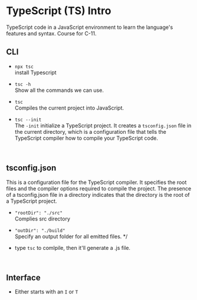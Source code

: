 # TypeScript (TS) Intro
TypeScript code in a JavaScript environment to learn the language's features and syntax. Course for C-11.

## CLI
 * `npx tsc`
 <br> install Typescript

* `tsc -h` 
<br> Show all the commands we can use.

* `tsc`
<br> Compiles the current project into JavaScript.

* `tsc --init`
<br> The `-init` initialize a TypeScript project. It creates a `tsconfig.json` file in the current directory, which is a configuration file that tells the TypeScript compiler how to compile your TypeScript code. 

<br>

## tsconfig.json
This is a configuration file for the TypeScript compiler. It specifies the root files and the compiler options required to compile the project. The presence of a tsconfig.json file in a directory indicates that the directory is the root of a TypeScript project.

* `"rootDir": "./src"`
<br> Complies src directory

* `"outDir": "./build"`
<br> Specify an output folder for all emitted files. */

* type `tsc` to comlpile, then it'll generate a .js file.

<br>

## Interface
* Either starts with an `I` or `T`



